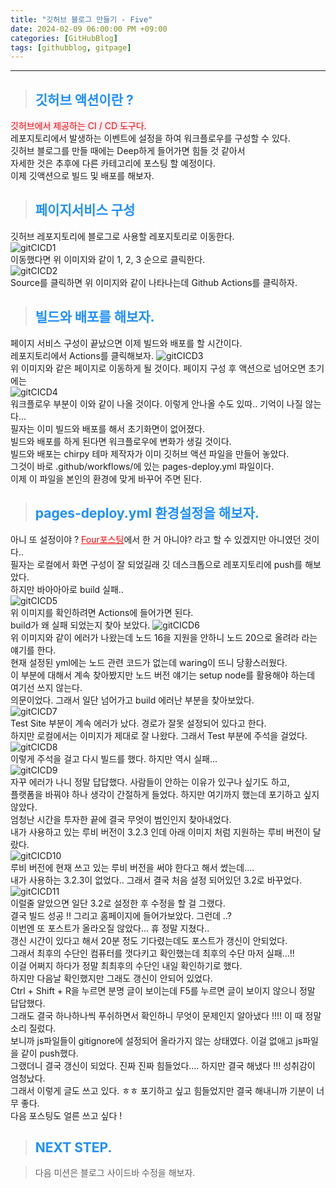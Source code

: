```yaml
---
title: "깃허브 블로그 만들기 - Five"
date: 2024-02-09 06:00:00 PM +09:00
categories: [GitHubBlog]
tags: [githubblog, gitpage]
---
```

***

>## <span style='color:#1E90FF'>깃허브 액션이란 ?</span>
<span style='background-color:LavenderBlush; color:red'>깃허브에서 제공하는 CI / CD 도구다.</span> <br>
레포지토리에서 발생하는 이벤트에 설정을 하여 워크플로우를 구성할 수 있다. <br>
깃허브 블로그를 만들 때에는 Deep하게 들어가면 힘들 것 같아서 <br>
자세한 것은 추후에 다른 카테고리에 포스팅 할 예정이다. <br>
이제 깃액션으로 빌드 및 배포를 해보자. <br>

>## <span style='color:#1E90FF'>페이지서비스 구성</span>
깃허브 레포지토리에 블로그로 사용할 레포지토리로 이동한다. <br>
![gitCICD1](/assets/img/postImg/GitHubBlog/createBlog5/gitHubBuild1.JPG) <br>
이동했다면 위 이미지와 같이 1, 2, 3 순으로 클릭한다. <br>
![gitCICD2](/assets/img/postImg/GitHubBlog/createBlog5/gitHubBuild2.JPG) <br>
Source를 클릭하면 위 이미지와 같이 나타나는데 Github Actions를 클릭하자. <br>

>## <span style='color:#1E90FF'>빌드와 배포를 해보자.</span>
페이지 서비스 구성이 끝났으면 이제 빌드와 배포를 할 시간이다. <br>
레포지토리에서 Actions를 클릭해보자.
![gitCICD3](/assets/img/postImg/GitHubBlog/createBlog5/gitHubBuild3.JPG) <br>
위 이미지와 같은 페이지로 이동하게 될 것이다. 페이지 구성 후 액션으로 넘어오면 초기에는 <br>
![gitCICD4](/assets/img/postImg/GitHubBlog/createBlog5/gitHubBuild4.JPG) <br>
워크플로우 부분이 이와 같이 나올 것이다. 이렇게 안나올 수도 있따.. 기억이 나질 않는다... <br>
필자는 이미 빌드와 배포를 해서 초기화면이 없어졌다. <br>
빌드와 배포를 하게 된다면 워크플로우에 변화가 생길 것이다. <br>
빌드와 배포는 chirpy 테마 제작자가 이미 깃허브 액션 파일을 만들어 놓았다. <br>
그것이 바로 .github/workflows/에 있는 pages-deploy.yml 파일이다. <br>
이제 이 파일을 본인의 환경에 맞게 바꾸어 주면 된다. <br>

>## <span style='color:#1E90FF'>pages-deploy.yml 환경설정을 해보자.</span>
아니 또 설정이야 ? <a href='https://hmax3j.github.io/posts/creatingBlog4/' target='_blank' style='color:red'>Four포스팅</a>에서 한 거 아니야? 라고 할 수 있겠지만 아니였던 것이다.. <br>
필자는 로컬에서 화면 구성이 잘 되었길래 깃 데스크톱으로 레포지토리에 push를 해보았다. <br>
하지만 바아아아로 build 실패.. <br>
![gitCICD5](/assets/img/postImg/GitHubBlog/createBlog5/gitHubBuild5.JPG) <br>
위 이미지를 확인하려면 Actions에 들어가면 된다. <br>
build가 왜 실패 되었는지 찾아 보았다.
![gitCICD6](/assets/img/postImg/GitHubBlog/createBlog5/gitHubBuild6.JPG) <br>
위 이미지와 같이 에러가 나왔는데 노드 16을 지원을 안하니 노드 20으로 올려라 라는 얘기를 한다. <br>
현재 설정된 yml에는 노드 관련 코드가 없는데 waring이 뜨니 당황스러웠다. <br>
이 부분에 대해서 계속 찾아봤지만 노드 버전 얘기는 setup node를 활용해야 하는데 여기선 쓰지 않는다. <br>
의문이었다. 그래서 일단 넘어가고 build 에러난 부분을 찾아보았다. <br>
![gitCICD7](/assets/img/postImg/GitHubBlog/createBlog5/gitHubBuild7.JPG) <br>
Test Site 부분이 계속 에러가 났다. 경로가 잘못 설정되어 있다고 한다. <br>
하지만 로컬에서는 이미지가 제대로 잘 나왔다. 그래서 Test 부분에 주석을 걸었다. <br>
![gitCICD8](/assets/img/postImg/GitHubBlog/createBlog5/gitHubBuild8.JPG) <br>
이렇게 주석을 걸고 다시 빌드를 했다. 하지만 역시 실패... <br>
![gitCICD9](/assets/img/postImg/GitHubBlog/createBlog5/gitHubBuild9.JPG) <br>
자꾸 에러가 나니 정말 답답했다. 사람들이 안하는 이유가 있구나 싶기도 하고, <br>
플랫폼을 바꿔야 하나 생각이 간절하게 들었다. 하지만 여기까지 했는데 포기하고 싶지 않았다. <br>
엄청난 시간을 투자한 끝에 결국 무엇이 범인인지 찾아내었다. <br>
내가 사용하고 있는 루비 버전이 3.2.3 인데 아래 이미지 처럼 지원하는 루비 버전이 달랐다. <br>
![gitCICD10](/assets/img/postImg/GitHubBlog/createBlog5/gitHubBuild10.JPG) <br>
루비 버전에 현재 쓰고 있는 루비 버전을 써야 한다고 해서 썼는데.... <br>
내가 사용하는 3.2.3이 없었다.. 그래서 결국 처음 설정 되어있던 3.2로 바꾸었다. <br>
![gitCICD11](/assets/img/postImg/GitHubBlog/createBlog5/gitHubBuild11.JPG) <br>
이럴줄 알았으면 일단 3.2로 설정한 후 수정을 할 걸 그랬다. <br>
결국 빌드 성공 !! 그리고 홈페이지에 들어가보았다. 그런데 ..? <br>
이번엔 또 포스트가 올라오질 않았다... 휴 정말 지쳤다.. <br>
갱신 시간이 있다고 해서 20분 정도 기다렸는데도 포스트가 갱신이 안되었다. <br>
그래서 최후의 수단인 컴퓨터를 껏다키고 확인했는데 최후의 수단 마저 실패...!! <br>
이걸 어쩌지 하다가 정말 최최후의 수단인 내일 확인하기로 했다. <br>
하지만 다음날 확인했지만 그래도 갱신이 안되어 있었다. <br>
Ctrl + Shift + R을 누르면 분명 글이 보이는데 F5를 누르면 글이 보이지 않으니 정말 답답했다. <br>
그래도 결국 하나하나씩 푸쉬하면서 확인하니 무엇이 문제인지 알아냈다 !!!! 이 때 정말 소리 질렀다. <br>
보니까 js파일들이 gitignore에 설정되어 올라가지 않는 상태였다. 이걸 없애고 js파일을 같이 push했다. <br>
그랬더니 결국 갱신이 되었다. 진짜 진짜 힘들었다.... 하지만 결국 해냈다 !!! 성취감이 엄청났다. <br>
그래서 이렇게 글도 쓰고 있다. ㅎㅎ 포기하고 싶고 힘들었지만 결국 해내니까 기분이 너무 좋다. <br>
다음 포스팅도 얼른 쓰고 싶다 !

>## <span style='color:#1E90FF'>NEXT STEP. </span>
<blockquote class='prompt-tip'>다음 미션은 블로그 사이드바 수정을 해보자.</blockquote>
